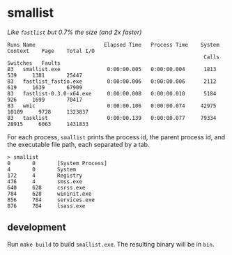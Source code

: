 # smallist

*Like `fastlist` but 0.7% the size (and 2x faster)*

```
Runs Name                      Elapsed Time   Process Time    System   Context    Page    Total I/O
                                                               Calls  Switches   Faults
83   smallist.exe               0:00:00.005   0:00:00.004      1813       539     1381       25447
83   fastlist_fastio.exe        0:00:00.006   0:00:00.006      2112       619     1639       67909
83   fastlist-0.3.0-x64.exe     0:00:00.008   0:00:00.010      5184       926     1699       70417
83   wmic                       0:00:00.106   0:00:00.074     42975     10109     9728     1323837
83   tasklist                   0:00:00.139   0:00:00.077     79334     28915     6063     1431833
```

For each process, `smallist` prints the process id, the parent process id, and
the executable file path, each separated by a tab.

```batch
> smallist
0       0       [System Process]
4       0       System
172     4       Registry
476     4       smss.exe
640     628     csrss.exe
784     628     wininit.exe
856     784     services.exe
876     784     lsass.exe
```

## development

Run `make build` to build `smallist.exe`. The resulting binary will be in `bin`.
